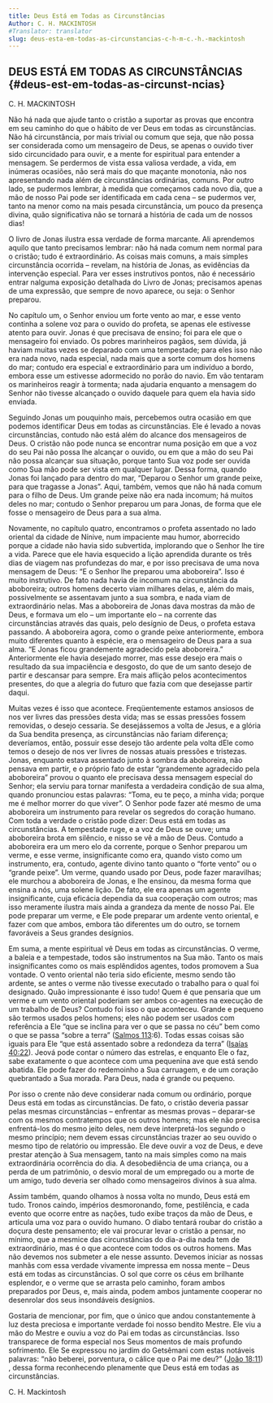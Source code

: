```yaml
---
title: Deus Está em Todas as Circunstâncias
Author: C. H. MACKINTOSH
#Translator: translator
slug: deus-esta-em-todas-as-circunstancias-c-h-m-c.-h.-mackintosh
---
```


## DEUS ESTÁ EM TODAS AS CIRCUNSTÂNCIAS {#deus-est-em-todas-as-circunst-ncias}

C. H. MACKINTOSH

Não há nada que ajude tanto o cristão a suportar as provas que encontra em seu caminho do que o hábito de ver Deus em todas as circunstâncias. Não há circunstância, por mais trivial ou comum que seja, que não possa ser considerada como um mensageiro de Deus, se apenas o ouvido tiver sido circuncidado para ouvir, e a mente for espiritual para entender a mensagem. Se perdermos de vista essa valiosa verdade, a vida, em inúmeras ocasiões, não será mais do que maçante monotonia, não nos apresentando nada além de circunstâncias ordinárias, comuns. Por outro lado, se pudermos lembrar, à medida que começamos cada novo dia, que a mão de nosso Pai pode ser identificada em cada cena – se pudermos ver, tanto na menor como na mais pesada circunstância, um pouco da presença divina, quão significativa não se tornará a história de cada um de nossos dias!

O livro de Jonas ilustra essa verdade de forma marcante. Ali aprendemos aquilo que tanto precisamos lembrar: não há nada comum nem normal para o cristão; tudo é extraordinário. As coisas mais comuns, a mais simples circunstância ocorrida – revelam, na história de Jonas, as evidências da intervenção especial. Para ver esses instrutivos pontos, não é necessário entrar nalguma exposição detalhada do Livro de Jonas; precisamos apenas de uma expressão, que sempre de novo aparece, ou seja: o Senhor preparou.

No capítulo um, o Senhor enviou um forte vento ao mar, e esse vento continha a solene voz para o ouvido do profeta, se apenas ele estivesse atento para ouvir. Jonas é que precisava de ensino; foi para ele que o mensageiro foi enviado. Os pobres marinheiros pagãos, sem dúvida, já haviam muitas vezes se deparado com uma tempestade; para eles isso não era nada novo, nada especial, nada mais que a sorte comum dos homens do mar; contudo era especial e extraordinário para um indivíduo a bordo, embora esse um estivesse adormecido no porão do navio. Em vão tentaram os marinheiros reagir à tormenta; nada ajudaria enquanto a mensagem do Senhor não tivesse alcançado o ouvido daquele para quem ela havia sido enviada.

Seguindo Jonas um pouquinho mais, percebemos outra ocasião em que podemos identificar Deus em todas as circunstâncias. Ele é levado a novas circunstâncias, contudo não está além do alcance dos mensageiros de Deus. O cristão não pode nunca se encontrar numa posição em que a voz do seu Pai não possa lhe alcançar o ouvido, ou em que a mão do seu Pai não possa alcançar sua situação, porque tanto Sua voz pode ser ouvida como Sua mão pode ser vista em qualquer lugar. Dessa forma, quando Jonas foi lançado para dentro do mar, “Deparou o Senhor um grande peixe, para que tragasse a Jonas”. Aqui, também, vemos que não há nada comum para o filho de Deus. Um grande peixe não era nada incomum; há muitos deles no mar; contudo o Senhor preparou um para Jonas, de forma que ele fosse o mensageiro de Deus para a sua alma.

Novamente, no capítulo quatro, encontramos o profeta assentado no lado oriental da cidade de Nínive, num impaciente mau humor, aborrecido porque a cidade não havia sido subvertida, implorando que o Senhor lhe tire a vida. Parece que ele havia esquecido a lição aprendida durante os três dias de viagem nas profundezas do mar, e por isso precisava de uma nova mensagem de Deus: “E o Senhor lhe preparou uma aboboreira”. Isso é muito instrutivo. De fato nada havia de incomum na circunstância da aboboreira; outros homens decerto viam milhares delas, e, além do mais, possivelmente se assentavam junto a sua sombra, e nada viam de extraordinário nelas. Mas a aboboreira de Jonas dava mostras da mão de Deus, e formava um elo – um importante elo – na corrente das circunstâncias através das quais, pelo desígnio de Deus, o profeta estava passando. A aboboreira agora, como o grande peixe anteriormente, embora muito diferentes quanto à espécie, era o mensageiro de Deus para a sua alma. “E Jonas ficou grandemente agradecido pela aboboreira.” Anteriormente ele havia desejado morrer, mas esse desejo era mais o resultado da sua impaciência e desgosto, do que de um santo desejo de partir e descansar para sempre. Era mais aflição pelos acontecimentos presentes, do que a alegria do futuro que fazia com que desejasse partir daqui.

Muitas vezes é isso que acontece. Freqüentemente estamos ansiosos de nos ver livres das pressões desta vida; mas se essas pressões fossem removidas, o desejo cessaria. Se desejássemos a volta de Jesus, e a glória da Sua bendita presença, as circunstâncias não fariam diferença; deveríamos, então, possuir esse desejo tão ardente pela volta dEle como temos o desejo de nos ver livres de nossas atuais pressões e tristezas. Jonas, enquanto estava assentado junto à sombra da aboboreira, não pensava em partir, e o próprio fato de estar “grandemente agradecido pela aboboreira” provou o quanto ele precisava dessa mensagem especial do Senhor; ela serviu para tornar manifesta a verdadeira condição de sua alma, quando pronunciou estas palavras: “Toma, eu te peço, a minha vida; porque me é melhor morrer do que viver”. O Senhor pode fazer até mesmo de uma aboboreira um instrumento para revelar os segredos do coração humano. Com toda a verdade o cristão pode dizer: Deus está em todas as circunstâncias. A tempestade ruge, e a voz de Deus se ouve; uma aboboreira brota em silêncio, e nisso se vê a mão de Deus. Contudo a aboboreira era um mero elo da corrente, porque o Senhor preparou um verme, e esse verme, insignificante como era, quando visto como um instrumento, era, contudo, agente divino tanto quanto o “forte vento” ou o “grande peixe”. Um verme, quando usado por Deus, pode fazer maravilhas; ele murchou a aboboreira de Jonas, e lhe ensinou, da mesma forma que ensina a nós, uma solene lição. De fato, ele era apenas um agente insignificante, cuja eficácia dependia da sua cooperação com outros; mas isso meramente ilustra mais ainda a grandeza da mente de nosso Pai. Ele pode preparar um verme, e Ele pode preparar um ardente vento oriental, e fazer com que ambos, embora tão diferentes um do outro, se tornem favoráveis a Seus grandes desígnios.

Em suma, a mente espiritual vê Deus em todas as circunstâncias. O verme, a baleia e a tempestade, todos são instrumentos na Sua mão. Tanto os mais insignificantes como os mais esplêndidos agentes, todos promovem a Sua vontade. O vento oriental não teria sido eficiente, mesmo sendo tão ardente, se antes o verme não tivesse executado o trabalho para o qual foi designado. Quão impressionante é isso tudo! Quem é que pensaria que um verme e um vento oriental poderiam ser ambos co-agentes na execução de um trabalho de Deus? Contudo foi isso o que aconteceu. Grande e pequeno são termos usados pelos homens; eles não podem ser usados com referência a Ele “que se inclina para ver o que se passa no céu” bem como o que se passa “sobre a terra” ([Salmos 113](http://mysword.info/b?r=Psa_11:3):6). Todas essas coisas são iguais para Ele “que está assentado sobre a redondeza da terra” ([Isaías 40:22](http://mysword.info/b?r=Isa_40:22)). Jeová pode contar o número das estrelas, e enquanto Ele o faz, sabe exatamente o que acontece com uma pequenina ave que está sendo abatida. Ele pode fazer do redemoinho a Sua carruagem, e de um coração quebrantado a Sua morada. Para Deus, nada é grande ou pequeno.

Por isso o crente não deve considerar nada comum ou ordinário, porque Deus está em todas as circunstâncias. De fato, o cristão deveria passar pelas mesmas circunstâncias – enfrentar as mesmas provas – deparar-se com os mesmos contratempos que os outros homens; mas ele não precisa enfrentá-los do mesmo jeito deles, nem deve interpretá-los segundo o mesmo princípio; nem devem essas circunstâncias trazer ao seu ouvido o mesmo tipo de relatório ou impressão. Ele deve ouvir a voz de Deus, e deve prestar atenção à Sua mensagem, tanto na mais simples como na mais extraordinária ocorrência do dia. A desobediência de uma criança, ou a perda de um patrimônio, o desvio moral de um empregado ou a morte de um amigo, tudo deveria ser olhado como mensageiros divinos à sua alma.

Assim também, quando olhamos à nossa volta no mundo, Deus está em tudo. Tronos caindo, impérios desmoronando, fome, pestilência, e cada evento que ocorre entre as nações, tudo exibe traços da mão de Deus, e articula uma voz para o ouvido humano. O diabo tentará roubar do cristão a doçura deste pensamento; ele vai procurar levar o cristão a pensar, no mínimo, que a mesmice das circunstâncias do dia-a-dia nada tem de extraordinário, mas é o que acontece com todos os outros homens. Mas não devemos nos submeter a ele nesse assunto. Devemos iniciar as nossas manhãs com essa verdade vivamente impressa em nossa mente – Deus está em todas as circunstâncias. O sol que corre os céus em brilhante esplendor, e o verme que se arrasta pelo caminho, foram ambos preparados por Deus, e, mais ainda, podem ambos juntamente cooperar no desenrolar dos seus insondáveis desígnios.

Gostaria de mencionar, por fim, que o único que andou constantemente à luz desta preciosa e importante verdade foi nosso bendito Mestre. Ele viu a mão do Mestre e ouviu a voz do Pai em todas as circunstâncias. Isso transparece de forma especial nos Seus momentos de mais profundo sofrimento. Ele Se expressou no jardim do Getsêmani com estas notáveis palavras: “não beberei, porventura, o cálice que o Pai me deu?” ([João 18:11](http://mysword.info/b?r=Joh_18:11)) , dessa forma reconhecendo plenamente que Deus está em todas as circunstâncias.

C. H. Mackintosh
